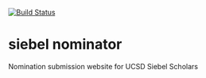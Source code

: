 [![Build Status](https://travis-ci.org/ucsd-iem/siebel_nominator.svg?branch=dev)](https://travis-ci.org/ucsd-iem/siebel_nominator)

siebel nominator
===

Nomination submission website for UCSD Siebel Scholars
